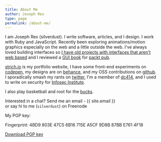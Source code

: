 ```yaml
---
title: About Me
author: Joseph Rex
type: page
permalink: /about-me/
---
```


I am <span itemprop="name">Joseph Rex</span> (<span itemprop="nickname">silverdust</span>). I write software, articles, and I design. I work with Ruby and JavaScript. Recently been exploring animations/motion graphics especially on the web and a little outside the web. I've always loved building interfaces so [I have old projects with interfaces that aren't web based][7] and I reviewed a [GUI book][19] for [packt pub][20].

<span itemprop="url">[strich.io][5]</span> is my portfolio website, I have some front-end experiments on [codepen][8], my designs are on [behance][9], and my OSS contributions on [github][10]. I sporadically smash my rants on [twitter][11], I'm a member of [dc414][12], and I used to write on security for [Infosec Institute][13].

I also play basketball and root for the [bucks][1].

Interested in a chat? <span data-email>Send me an email - {{ site.email }}</span> <br>or say hi to me (<code>silverdust</code>) on Freenode

My PGP key:

Fingerprint: 4BD9 803E 47C5 6B16 715E  A5CF 9D8B 87BB E761 4F18

[Download PGP key][3]

[1]: http://www.nba.com/bucks/
[3]: /joerex.asc "Get my PGP public key"
[5]: http://strich.io
[7]: http://josephrex.me/registron
[8]: http://codepen.io/bl4ckdu5t
[9]: http://behance.net/josephrexme
[10]: https://github.com/bl4ckdu5t
[11]: http://twitter.com/josephrexme
[12]: https://dc414.org/
[13]: http://resources.infosecinstitute.com/author/joseph-rex/
[19]:https://www.amazon.com/Python-Programming-Cookbook-Burkhard-Meier/dp/1785283758
[20]:https://www.packtpub.com
